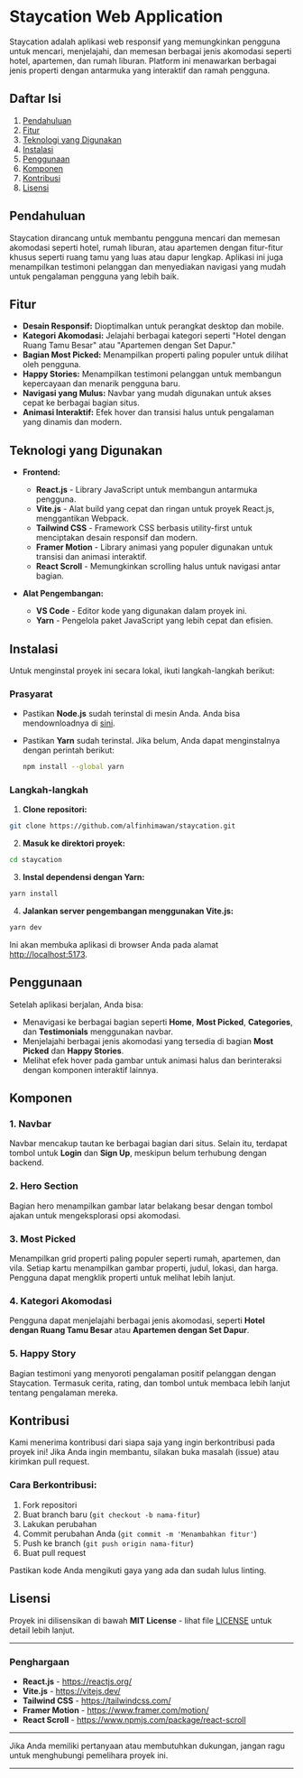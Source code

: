 # Staycation Web Application

Staycation adalah aplikasi web responsif yang memungkinkan pengguna untuk mencari, menjelajahi, dan memesan berbagai jenis akomodasi seperti hotel, apartemen, dan rumah liburan. Platform ini menawarkan berbagai jenis properti dengan antarmuka yang interaktif dan ramah pengguna.

## Daftar Isi

1. [Pendahuluan](#pendahuluan)
2. [Fitur](#fitur)
3. [Teknologi yang Digunakan](#teknologi-yang-digunakan)
4. [Instalasi](#instalasi)
5. [Penggunaan](#penggunaan)
6. [Komponen](#komponen)
7. [Kontribusi](#kontribusi)
8. [Lisensi](#lisensi)

## Pendahuluan

Staycation dirancang untuk membantu pengguna mencari dan memesan akomodasi seperti hotel, rumah liburan, atau apartemen dengan fitur-fitur khusus seperti ruang tamu yang luas atau dapur lengkap. Aplikasi ini juga menampilkan testimoni pelanggan dan menyediakan navigasi yang mudah untuk pengalaman pengguna yang lebih baik.

## Fitur

- **Desain Responsif:** Dioptimalkan untuk perangkat desktop dan mobile.
- **Kategori Akomodasi:** Jelajahi berbagai kategori seperti "Hotel dengan Ruang Tamu Besar" atau "Apartemen dengan Set Dapur."
- **Bagian Most Picked:** Menampilkan properti paling populer untuk dilihat oleh pengguna.
- **Happy Stories:** Menampilkan testimoni pelanggan untuk membangun kepercayaan dan menarik pengguna baru.
- **Navigasi yang Mulus:** Navbar yang mudah digunakan untuk akses cepat ke berbagai bagian situs.
- **Animasi Interaktif:** Efek hover dan transisi halus untuk pengalaman yang dinamis dan modern.

## Teknologi yang Digunakan

- **Frontend:**
  - **React.js** - Library JavaScript untuk membangun antarmuka pengguna.
  - **Vite.js** - Alat build yang cepat dan ringan untuk proyek React.js, menggantikan Webpack.
  - **Tailwind CSS** - Framework CSS berbasis utility-first untuk menciptakan desain responsif dan modern.
  - **Framer Motion** - Library animasi yang populer digunakan untuk transisi dan animasi interaktif.
  - **React Scroll** - Memungkinkan scrolling halus untuk navigasi antar bagian.

- **Alat Pengembangan:**
  - **VS Code** - Editor kode yang digunakan dalam proyek ini.
  - **Yarn** - Pengelola paket JavaScript yang lebih cepat dan efisien.

## Instalasi

Untuk menginstal proyek ini secara lokal, ikuti langkah-langkah berikut:

### Prasyarat

- Pastikan **Node.js** sudah terinstal di mesin Anda. Anda bisa mendownloadnya di [sini](https://nodejs.org/).
- Pastikan **Yarn** sudah terinstal. Jika belum, Anda dapat menginstalnya dengan perintah berikut:
  
  ```bash
  npm install --global yarn
  ```

### Langkah-langkah

1. **Clone repositori:**

```bash
git clone https://github.com/alfinhimawan/staycation.git
```

2. **Masuk ke direktori proyek:**

```bash
cd staycation
```

3. **Instal dependensi dengan Yarn:**

```bash
yarn install
```

4. **Jalankan server pengembangan menggunakan Vite.js:**

```bash
yarn dev
```

Ini akan membuka aplikasi di browser Anda pada alamat [http://localhost:5173](http://localhost:5173).

## Penggunaan

Setelah aplikasi berjalan, Anda bisa:

- Menavigasi ke berbagai bagian seperti **Home**, **Most Picked**, **Categories**, dan **Testimonials** menggunakan navbar.
- Menjelajahi berbagai jenis akomodasi yang tersedia di bagian **Most Picked** dan **Happy Stories**.
- Melihat efek hover pada gambar untuk animasi halus dan berinteraksi dengan komponen interaktif lainnya.

## Komponen

### 1. **Navbar**

Navbar mencakup tautan ke berbagai bagian dari situs. Selain itu, terdapat tombol untuk **Login** dan **Sign Up**, meskipun belum terhubung dengan backend.

### 2. **Hero Section**

Bagian hero menampilkan gambar latar belakang besar dengan tombol ajakan untuk mengeksplorasi opsi akomodasi.

### 3. **Most Picked**

Menampilkan grid properti paling populer seperti rumah, apartemen, dan vila. Setiap kartu menampilkan gambar properti, judul, lokasi, dan harga. Pengguna dapat mengklik properti untuk melihat lebih lanjut.

### 4. **Kategori Akomodasi**

Pengguna dapat menjelajahi berbagai jenis akomodasi, seperti **Hotel dengan Ruang Tamu Besar** atau **Apartemen dengan Set Dapur**.

### 5. **Happy Story**

Bagian testimoni yang menyoroti pengalaman positif pelanggan dengan Staycation. Termasuk cerita, rating, dan tombol untuk membaca lebih lanjut tentang pengalaman mereka.

## Kontribusi

Kami menerima kontribusi dari siapa saja yang ingin berkontribusi pada proyek ini! Jika Anda ingin membantu, silakan buka masalah (issue) atau kirimkan pull request.

### Cara Berkontribusi:

1. Fork repositori
2. Buat branch baru (`git checkout -b nama-fitur`)
3. Lakukan perubahan
4. Commit perubahan Anda (`git commit -m 'Menambahkan fitur'`)
5. Push ke branch (`git push origin nama-fitur`)
6. Buat pull request

Pastikan kode Anda mengikuti gaya yang ada dan sudah lulus linting.

## Lisensi

Proyek ini dilisensikan di bawah **MIT License** - lihat file [LICENSE](LICENSE) untuk detail lebih lanjut.

---

### Penghargaan

- **React.js** - https://reactjs.org/
- **Vite.js** - https://vitejs.dev/
- **Tailwind CSS** - https://tailwindcss.com/
- **Framer Motion** - https://www.framer.com/motion/
- **React Scroll** - https://www.npmjs.com/package/react-scroll

---

Jika Anda memiliki pertanyaan atau membutuhkan dukungan, jangan ragu untuk menghubungi pemelihara proyek ini.

---